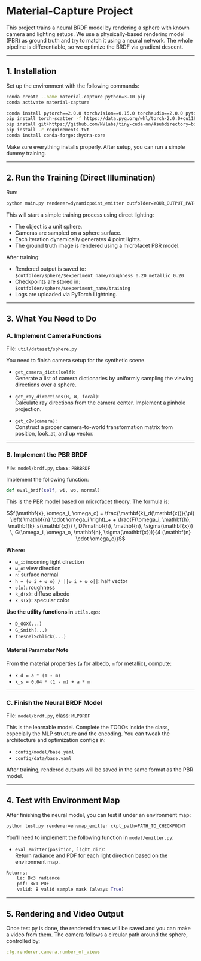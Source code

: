
# Material-Capture Project

This project trains a neural BRDF model by rendering a sphere with known camera and lighting setups. We use a physically-based rendering model (PBR) as ground truth and try to match it using a neural network. The whole pipeline is differentiable, so we optimize the BRDF via gradient descent. 

---

## 1. Installation

Set up the environment with the following commands:

```bash
conda create --name material-capture python=3.10 pip
conda activate material-capture

conda install pytorch==2.0.0 torchvision==0.15.0 torchaudio==2.0.0 pytorch-cuda=11.8 -c pytorch -c nvidia
pip install torch-scatter -f https://data.pyg.org/whl/torch-2.0.0+cu118.html 
pip install git+https://github.com/NVlabs/tiny-cuda-nn/#subdirectory=bindings/torch
pip install -r requirements.txt
conda install conda-forge::hydra-core
```

Make sure everything installs properly. After setup, you can run a simple dummy training.

---

## 2. Run the Training (Direct Illumination)

Run:

```bash
python main.py renderer=dynamicpoint_emitter outfolder=YOUR_OUTPUT_PATH
```

This will start a simple training process using direct lighting:

- The object is a unit sphere.
- Cameras are sampled on a sphere surface.
- Each iteration dynamically generates 4 point lights.
- The ground truth image is rendered using a microfacet PBR model.

After training:

- Rendered output is saved to:  
  `$outfolder/sphere/$experiment_name/roughness_0.20_metallic_0.20`
- Checkpoints are stored in:  
  `$outfolder/sphere/$experiment_name/training`
- Logs are uploaded via PyTorch Lightning.

---

## 3. What You Need to Do

### A. Implement Camera Functions  
File: `util/dataset/sphere.py`

You need to finish camera setup for the synthetic scene.

- `get_camera_dicts(self)`:  
  Generate a list of camera dictionaries by uniformly sampling the viewing directions over a sphere.

- `get_ray_directions(H, W, focal)`:  
  Calculate ray directions from the camera center. Implement a pinhole projection.

- `get_c2w(camera)`:  
  Construct a proper camera-to-world transformation matrix from position, look_at, and up vector.

---

### B. Implement the PBR BRDF  
File: `model/brdf.py`, class: `PBRBRDF`

Implement the following function:

```python
def eval_brdf(self, wi, wo, normal)
```

This is the PBR model based on microfacet theory. The formula is:

```math
f(\mathbf{x}, \omega_i, \omega_o) = \frac{\mathbf{k}_d(\mathbf{x})}{\pi} \left( \mathbf{n} \cdot \omega_i \right)_+ + \frac{F(\omega_i, \mathbf{h}, \mathbf{k}_s(\mathbf{x})) \, D(\mathbf{h}, \mathbf{n}, \sigma(\mathbf{x})) \, G(\omega_i, \omega_o, \mathbf{n}, \sigma(\mathbf{x}))}{4 (\mathbf{n} \cdot \omega_o)}
```

**Where:**

- `ω_i`: incoming light direction  
- `ω_o`: view direction  
- `n`: surface normal  
- `h = (ω_i + ω_o) / ||ω_i + ω_o||`: half vector  
- `σ(x)`: roughness  
- `k_d(x)`: diffuse albedo  
- `k_s(x)`: specular color

**Use the utility functions in** `utils.ops`:
- `D_GGX(...)`  
- `G_Smith(...)`  
- `fresnelSchlick(...)`

#### Material Parameter Note

From the material properties (`a` for albedo, `m` for metallic), compute:

- `k_d = a * (1 - m)`  
- `k_s = 0.04 * (1 - m) + a * m`

---

### C. Finish the Neural BRDF Model  
File: `model/brdf.py`, class: `MLPBRDF`

This is the learnable model. Complete the TODOs inside the class, especially the MLP structure and the encoding. You can tweak the architecture and optimization configs in:

- `config/model/base.yaml`
- `config/data/base.yaml`

After training, rendered outputs will be saved in the same format as the PBR model.

---

## 4. Test with Environment Map

After finishing the neural model, you can test it under an environment map:

```bash
python test.py renderer=envmap_emitter ckpt_path=PATH_TO_CHECKPOINT
```

You’ll need to implement the following function in `model/emitter.py`:

- `eval_emitter(position, light_dir)`:  
  Return radiance and PDF for each light direction based on the environment map.

```python
Returns:
    Le: Bx3 radiance
    pdf: Bx1 PDF
    valid: B valid sample mask (always True)
```

---

## 5. Rendering and Video Output

Once test.py is done, the rendered frames will be saved and you can make a video from them. The camera follows a circular path around the sphere, controlled by:

```yaml
cfg.renderer.camera.number_of_views
```
